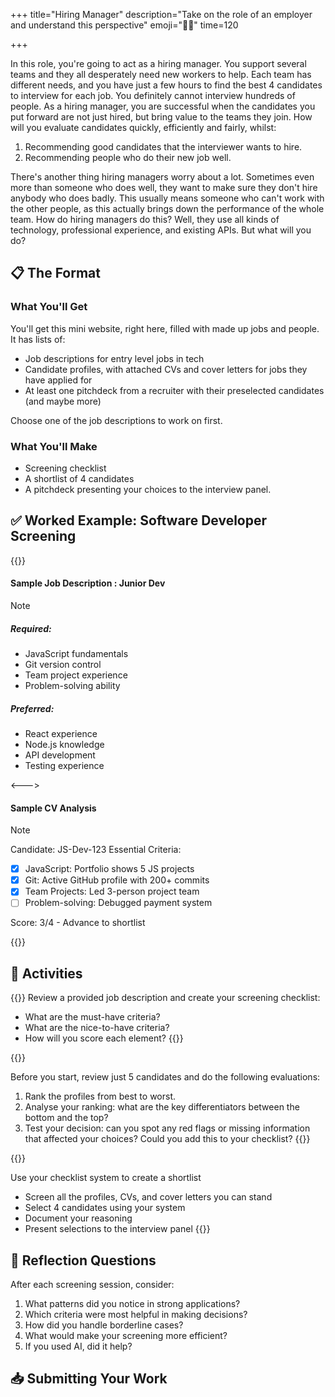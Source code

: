 +++
title="Hiring Manager"
description="Take on the role of an employer and understand this perspective"
emoji="🤹🏾"
time=120

+++

In this role, you're going to act as a hiring manager. You support several teams and they all desperately need new workers to help. Each team has different needs, and you have just a few hours to find the best 4 candidates to interview for each job. You definitely cannot interview hundreds of people. As a hiring manager, you are successful when the candidates you put forward are not just hired, but bring value to the teams they join. How will you evaluate candidates quickly, efficiently and fairly, whilst:

1. Recommending good candidates that the interviewer wants to hire.
2. Recommending people who do their new job well.

There's another thing hiring managers worry about a lot. Sometimes even more than someone who does well, they want to make sure they don't hire anybody who does badly. This usually means someone who can't work with the other people, as this actually brings down the performance of the whole team. How do hiring managers do this? Well, they use all kinds of technology, professional experience, and existing APIs. But what will you do?

## 📋 The Format

### What You'll Get

You'll get this mini website, right here, filled with made up jobs and people. It has lists of:

- Job descriptions for entry level jobs in tech
- Candidate profiles, with attached CVs and cover letters for jobs they have applied for
- At least one pitchdeck from a recruiter with their preselected candidates (and maybe more)

Choose one of the job descriptions to work on first.

### What You'll Make

- Screening checklist
- A shortlist of 4 candidates
- A pitchdeck presenting your choices to the interview panel.

## ✅ Worked Example: Software Developer Screening

{{<columns>}}

#### Sample Job Description : Junior Dev

> [!NOTE]
>
> ##### Required:
>
> - JavaScript fundamentals
> - Git version control
> - Team project experience
> - Problem-solving ability
>
> ##### Preferred:
>
> - React experience
> - Node.js knowledge
> - API development
> - Testing experience

<--->

#### Sample CV Analysis

> [!NOTE]
> Candidate: JS-Dev-123
> Essential Criteria:
>
> - [x] JavaScript: Portfolio shows 5 JS projects
> - [x] Git: Active GitHub profile with 200+ commits
> - [x] Team Projects: Led 3-person project team
> - [ ] Problem-solving: Debugged payment system
>
> Score: 3/4 - Advance to shortlist

{{</columns>}}

## 🧪 Activities

{{<note type="activity" title="1 - Planning">}}
Review a provided job description and create your screening checklist:

- What are the must-have criteria?
- What are the nice-to-have criteria?
- How will you score each element?
  {{</note>}}

{{<note type="activity" title="2. Testing your checklist">}}

Before you start, review just 5 candidates and do the following evaluations:

1. Rank the profiles from best to worst.
2. Analyse your ranking: what are the key differentiators between the bottom and the top?
3. Test your decision: can you spot any red flags or missing information that affected your choices? Could you add this to your checklist?
   {{</note>}}

{{<note type="activity" title="2. Screening">}}

Use your checklist system to create a shortlist

- Screen all the profiles, CVs, and cover letters you can stand
- Select 4 candidates using your system
- Document your reasoning
- Present selections to the interview panel
  {{</note>}}

## 📝 Reflection Questions

After each screening session, consider:

1. What patterns did you notice in strong applications?
2. Which criteria were most helpful in making decisions?
3. How did you handle borderline cases?
4. What would make your screening more efficient?
5. If you used AI, did it help?

## 📥 Submitting Your Work
